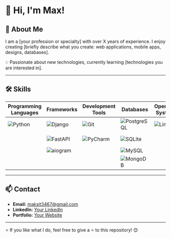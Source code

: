 # 👋 Hi, I'm Max!  
## 🚀 About Me  
I am a [your profession or specialty] with over X years of experience. I enjoy creating [briefly describe what you create: web applications, mobile apps, designs, databases].  

💡 Passionate about new technologies, currently learning [technologies you are interested in].  

---

## 🛠 Skills

| **Programming Languages**                                          | **Frameworks**                                                | **Development Tools**                | **Databases**                                         | **Operating Systems** | **Containerization** | **Web Servers** |
|--------------------------------------------------------------------|---------------------------------------------------------------|--------------------------------------|------------------------------------------------------|-----------------------|-----------------------|-----------------|
| ![Python](https://img.shields.io/badge/Python-3776AB?style=flat&logo=python&logoColor=white) | ![Django](https://img.shields.io/badge/Django-092E20?style=flat&logo=django&logoColor=white) | ![Git](https://img.shields.io/badge/Git-F05032?style=flat&logo=git&logoColor=white) | ![PostgreSQL](https://img.shields.io/badge/PostgreSQL-336791?style=flat&logo=postgresql&logoColor=white) | ![Linux](https://img.shields.io/badge/Linux-FCC624?style=flat&logo=linux&logoColor=white) | ![Docker](https://img.shields.io/badge/Docker-2496ED?style=flat&logo=docker&logoColor=white) | ![Nginx](https://img.shields.io/badge/Nginx-009639?style=flat&logo=nginx&logoColor=white) |
|                                                                    | ![FastAPI](https://img.shields.io/badge/FastAPI-009688?style=flat&logo=fastapi&logoColor=white) | ![PyCharm](https://img.shields.io/badge/PyCharm-000000?style=flat&logo=pycharm&logoColor=white) | ![SQLite](https://img.shields.io/badge/SQLite-003B57?style=flat&logo=sqlite&logoColor=white) |                       | ![Docker Compose](https://img.shields.io/badge/Docker%20Compose-2496ED?style=flat&logo=docker&logoColor=white) |                     |
|                                                                    | ![aiogram](https://img.shields.io/badge/aiogram-2C2F33?style=flat&logo=python&logoColor=white) |                                      | ![MySQL](https://img.shields.io/badge/MySQL-4479A1?style=flat&logo=mysql&logoColor=white) |                       |                       |                     |
|                                                                    |                                                               |                                      | ![MongoDB](https://img.shields.io/badge/MongoDB-47A248?style=flat&logo=mongodb&logoColor=white) |                       |                       |                     |


                                   




---

## 📫 Contact  
- **Email:** [maksit3467@gmail.com](maksit3467@gmail.com)  
- **LinkedIn:** [Your LinkedIn](https://linkedin.com/in/your-profile)  
- **Portfolio:** [Your Website](https://example.com)  

---

⭐️ If you like what I do, feel free to give a ⭐️ to this repository! 😊

